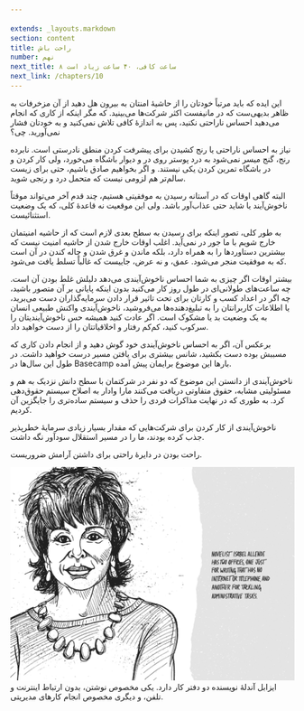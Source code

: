 ```yaml
---

extends: _layouts.markdown
section: content
title: راحت باش
number: نهم
next_title: ۸ ساعت کافی، ۴۰ ساعت زیاد است
next_link: /chapters/10
---
```


این ایده که باید مرتباً خودتان را از حاشیهٔ امنتان به بیرون هل دهید از آن مزخرفات به ظاهر بدیهی‌ست که در مانیفست اکثر شرکت‌ها می‌بینید. که مگر اینکه از کاری که انجام می‌دهید احساس ناراحتی نکنید، پس به اندازهٔ کافی تلاش نمی‌کنید و به خودتان فشار نمی‌آورید. چی؟

نیاز به احساس ناراحتی یا رنج کشیدن برای پیشرفت کردن منطق نادرستی است. نابرده رنج، گنج میسر نمی‌شود به درد پوستر روی در و دیوار باشگاه می‌خورد، ولی کار کردن و در باشگاه تمرین کردن یکی نیستند. و اگر بخواهیم صادق باشیم، حتی برای زیست سالم‌تر هم لزومی نیست که متحمل درد و رنجی شوید.

البته گاهی اوقات که در آستانه رسیدن به موفقیتی هستیم، چند قدم آخر می‌تواند موقتاً ناخوش‌آیند یا شاید حتی عذاب‌آور باشد. ولی این موقعیت نه قاعدهٔ کلی، که یک وضعیت استثنائیست.

به طور کلی، تصور اینکه برای رسیدن به سطح بعدی لازم است که از حاشیه امنیتمان خارج شویم با ما جور در نمی‌آید. اغلب اوقات خارج شدن از حاشیه امنیت نیست که بیشترین دستاوردها را به همراه دارد، بلکه ماندن و غرق شدن و چاله کندن در آن است که به موفقیت منجر می‌شود. عمق، و نه عرض، جاییست که غالباً تسلط یافت می‌شود.

بیشتر اوقات اگر چیزی به شما احساس ناخوش‌آیندی می‌دهد دلیلش غلط بودن آن است. چه ساعت‌های طولانی‌ای در طول روز کار می‌کنید بدون اینکه پایانی بر آن متصور باشید، چه اگر در اعداد کسب و کارتان برای تحت تاثیر قرار دادن سرمایه‌گذاران دست می‌برید، یا اطلاعات کاربرانتان را به تبلیغ‌دهنده‌ها می‌فروشید، ناخوش‌آیندی واکنش طبیعی انسان به یک وضعیت بد یا مشکوک است. اگر عادت کنید همیشه حس ناخوش‌آیندیتان را سرکوب کنید، کم‌کم رفتار و اخلاقیاتتان را از دست خواهید داد.

برعکس آن، اگر به احساس ناخوش‌آیندی خود گوش دهید و از انجام دادن کاری که مسببش بوده دست بکشید، شانس بیشتری برای یافتن مسیر درست خواهید داشت. در طول این سال‌ها در Basecamp بارها این موضوع برایمان پیش آمده.

ناخوش‌آیندی از دانستن این موضوع که دو نفر در شرکتمان با سطح دانش نزدیک به هم و مسئولیتی مشابه، حقوق متفاوتی دریافت می‌کنند مارا وادار به اصلاح سیستم حقوق‌دهی کرد. به طوری که در نهایت مذاکرات فردی را حذف و سیستم ساده‌تری را جایگزین آن کردیم.

ناخوش‌آیندی از کار کردن برای شرکت‌هایی که مقدار بسیار زیادی سرمایهٔ خطرپذیر جذب کرده بودند، ما را در مسیر استقلال سودآور نگه داشت.

راحت بودن در دایرهٔ راحتی برای داشتن آرامش ضروریست.

<img src="/assets/images/chapters/9.jpg"
     alt="ایزابل آندلهٔ نویسنده دو دفتر کار دارد. یکی مخصوص نوشتن، بدون ارتباط اینترنت و تلفن، و دیگری مخصوص انجام کارهای مدیریتی."
      />
ایزابل آندلهٔ نویسنده دو دفتر کار دارد. یکی مخصوص نوشتن، بدون ارتباط اینترنت و تلفن، و دیگری مخصوص انجام کارهای مدیریتی.